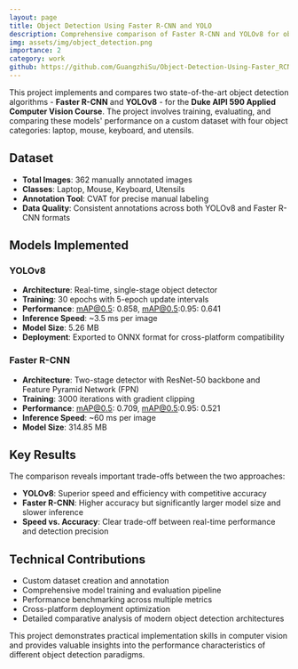 ```yaml
---
layout: page
title: Object Detection Using Faster R-CNN and YOLO
description: Comprehensive comparison of Faster R-CNN and YOLOv8 for object detection on a custom dataset with laptop, mouse, keyboard, and utensils.
img: assets/img/object_detection.png
importance: 2
category: work
github: https://github.com/GuangzhiSu/Object-Detection-Using-Faster_RCNN-and-YOLO
---
```


This project implements and compares two state-of-the-art object detection algorithms - **Faster R-CNN** and **YOLOv8** - for the **Duke AIPI 590 Applied Computer Vision Course**. The project involves training, evaluating, and comparing these models' performance on a custom dataset with four object categories: laptop, mouse, keyboard, and utensils.

## Dataset

- **Total Images**: 362 manually annotated images
- **Classes**: Laptop, Mouse, Keyboard, Utensils
- **Annotation Tool**: CVAT for precise manual labeling
- **Data Quality**: Consistent annotations across both YOLOv8 and Faster R-CNN formats

## Models Implemented

### YOLOv8
- **Architecture**: Real-time, single-stage object detector
- **Training**: 30 epochs with 5-epoch update intervals
- **Performance**: mAP@0.5: 0.858, mAP@0.5:0.95: 0.641
- **Inference Speed**: ~3.5 ms per image
- **Model Size**: 5.26 MB
- **Deployment**: Exported to ONNX format for cross-platform compatibility

### Faster R-CNN
- **Architecture**: Two-stage detector with ResNet-50 backbone and Feature Pyramid Network (FPN)
- **Training**: 3000 iterations with gradient clipping
- **Performance**: mAP@0.5: 0.709, mAP@0.5:0.95: 0.521
- **Inference Speed**: ~60 ms per image
- **Model Size**: 314.85 MB

## Key Results

The comparison reveals important trade-offs between the two approaches:

- **YOLOv8**: Superior speed and efficiency with competitive accuracy
- **Faster R-CNN**: Higher accuracy but significantly larger model size and slower inference
- **Speed vs. Accuracy**: Clear trade-off between real-time performance and detection precision

## Technical Contributions

- Custom dataset creation and annotation
- Comprehensive model training and evaluation pipeline
- Performance benchmarking across multiple metrics
- Cross-platform deployment optimization
- Detailed comparative analysis of modern object detection architectures

This project demonstrates practical implementation skills in computer vision and provides valuable insights into the performance characteristics of different object detection paradigms.
